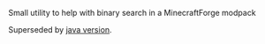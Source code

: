 Small utility to help with binary search in a MinecraftForge modpack

Superseded by [java version](https://github.com/PlatinPython/ModResolver).